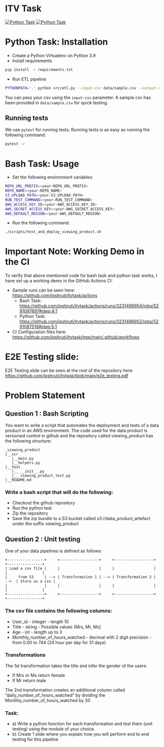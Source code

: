 # ITV Task

[![Python Task](https://github.com/ipshruti/itvtask/actions/workflows/python_task.yml/badge.svg?branch=main)](https://github.com/ipshruti/itvtask/actions/workflows/python_task.yml?query=workflow%3ABuild+branch%3Amain)
[![Python Task](https://github.com/ipshruti/itvtask/actions/workflows/bash_task.yml/badge.svg?branch=main)](https://github.com/ipshruti/itvtask/actions/workflows/bash_task.yml?query=workflow%3ABuild+branch%3Amain)


# Python Task: Installation

- Create a Python Virtualenv on Python 3.9
- Install requirements

```bash
pip install -r requirements.txt
```

- Run ETL pipeline

```bash
PYTHONPATH='.' python src/etl.py --input-csv data/sample.csv --output-csv data/output.csv
```

You can pass your csv using the `input-csv` parameter. A sample csv has been provided
in `data/sample.csv` for quick testing.

## Running tests

We use `pytest` for running tests. Running tests is as easy as running the following command:

```bash
pytest -v
```

# Bash Task: Usage

- Set the following environment variables:

```bash
REPO_URL_PREFIX=<your-REPO_URL_PREFIX>
REPO_NAME=<your-REPO_NAME>
S3_UPLOAD_PATH=<your-S3_UPLOAD_PATH>
RUN_TEST_COMMAND=<your-RUN_TEST_COMMAND>
AWS_ACCESS_KEY_ID=<your-AWS_ACCESS_KEY_ID>
AWS_SECRET_ACCESS_KEY=<your-AWS_SECRET_ACCESS_KEY>
AWS_DEFAULT_REGION=<your-AWS_DEFAULT_REGION>
```

- Run the following command:

```bash
./scripts/test_and_deploy_viewing_product.sh
```

# **Important Note**: Working Demo in the CI

To verify that above mentioned code for bash task and python task works, I have
set up a working demo in the GitHub Actions CI:

- Sample runs can be seen here: https://github.com/ipshruti/itvtask/actions
  - Bash Task: https://github.com/ipshruti/itvtask/actions/runs/3231496954/jobs/5291097697#step:4:1
  - Python Task: https://github.com/ipshruti/itvtask/actions/runs/3231496952/jobs/5291087516#step:5:1
- CI Configuration files here: https://github.com/ipshruti/itvtask/tree/main/.github/workflows


# E2E Testing slide:

E2E Testing slide can be seen at the root of the repository here:
https://github.com/ipshruti/itvtask/blob/main/e2e_testing.pdf


# Problem Statement

## Question 1 : Bash Scripting

You want to write a script that automates the deployment and tests of a data product in an
AWS environment. The code used for the data product is versioned control in github and the
repository called viewing_product has the following structure:

```
_viewing_product
|__scr
   |__main.py
   |__helpers.py
|__test
   |__ __init__.py
   |__ viewing_product_test.py
|__README.md
```

### Write a bash script that will do the following:

- Checkout the github repository
- Run the python test
- Zip the repository
- Save the zip bundle to a S3 bucket called s3://data_product_artefact under the suffix
  viewing_product

## Question 2 : Unit testing

One of your data pipelines is defined as follows:

```
+-----------------+     +------------------+     +------------------+      +----------------+
| Load a csv file |     |                  |     |                  |      |                |
|     from S3     | --> | Transformation 1 | --> | Transformation 2 | -->  | Store as a csv |
|                 |     |                  |     |                  |      |                |
+-----------------+     +------------------+     +------------------+      +----------------+
```

### The csv file contains the following columns:
 
- User_id - integer - length 10
- Title - string - Possible values [Mrs, Mr, Ms]
- Age - int - length up to 3
- Monthly_number_of_hours_watched - decimal with 2 digit precision - from 0.00 to
  744 (24 hour per day for 31 days)


### Transformations

The 1st transformation takes the title and infer the gender of the users:
 
- If Mrs or Ms return female
- If Mr return male
  
The 2nd transformation creates an additional column called 
“daily_number_of_hours_watched” by dividing the Monthly_number_of_hours_watched by 30

### Task:

- a) Write a python function for each transformation and test them (unit testing) using the module of your choice.
- b) Create 1 slide where you explain how you will perform end to end testing for this pipeline
